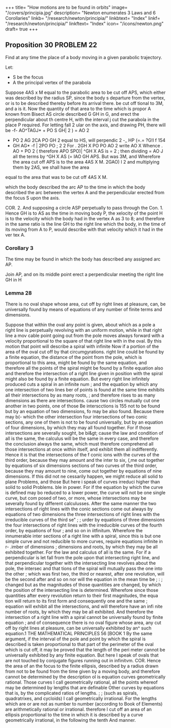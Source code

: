 +++
title= "How motions are to be found in orbits"
image= "/covers/principia.jpg"
description= "Newton enumerates 3 Laws and 6 Corollaries"
linkb= "/research/newton/principia/"
linkbtext= "Index"
linkf= "/research/newton/principia/"
linkftext= "Index"
icon= "/icons/newton.png"
draft= true
+++

## Proposition 30 PROBLEM 22

Find at any time the place of a body moving in a given parabolic trajectory.

Let:

- S be the focus
- A the principal vertex of the parabola

Suppose 4AS x M equal to the parabolic area to be cut off APS, which either was described by the radius SP, since the body s departure
from the vertex, or is to be described thereby before
its
arrival there.
be cut off
tional to
3M, and a
is
it.
Now
the quantity of that area to
the time which is propor
A
known from
Bisect
AS
circle described
G
GH
in G, and erect the perpendicular
about th centre H, with the interval
j
cut the parabola in the place P required.
For letting fall
2
ular on the axis, and drawing PH, there will be
-f-
AO^TAGJ* + PO
S
GH|
2
)
= AO
2
+ PO
2
AG
2CA
PO
GH
2
equal to
HS,
will
perpendic
2
-_
HP
(=.=
?G!I f
154
+ GH
AG*
-f
|
2PO
PO
;
2
2
For
.
2GH X PO
PO
AO 2 write AO X
Whence
.
AO + PO
2
(
therefore
APO
SPO)|
^GH X AS
is
=
2
;
then dividing
= AO
J
all
the terms by
^GH X AS (= IAO
GH
APS. But
was 3M, and
Wherefore the area cut off APS is
to the area
4AS X M.
2GAO)
I
2
and multiplying them by 2AS, we shall have
the area

equal to the area that was to be cut off
4AS X M.

which the body described
the arc AP to the time in which the
body described the arc between the
vertex A and the perpendicular erected from the focus S
upon the axis.


COR. 2. And supposing a circle ASP perpetually to pass through the
Con.
1.
Hence
GH
is
to
AS
as the time in
moving body P, the xelocity of the point H is to the velocity which the
body had in the vertex A as 3 to 8; and therefore in the same ratio is
the line GH to the right line which the body, in the time of its
moving
from A to P, would describe with that velocity which it had in the ver
tex A.

### Corollary 3

The time may be found in which the body has described any assigned arc AP.

Join AP, and on its middle point erect a perpendicular meeting the right line GH in H


### Lemma 28 

There is no oval shape whose area, cut off by right lines at pleasure, can, be universally found by means of equations of any number of finite terms and dimensions.

Suppose that within the oval any point is given, about which as a pole a right line is perpetually revolving with an uniform motion, while in
that right line a mov cable point going out from the pole moves always
forward with a velocity proportional to the square of that right line with
in the oval.
By this motion that point will describe a spiral with infinite
Now if a portion of the area of the oval cut off by that
circumgyrations.
right line could be found by a finite equation, the distance of the point
from the pole, which is proportional to this area, might be found by the
same equation, and therefore all the points of the spiral might be found
by a finite equation also and therefore the intersection of a right line
given in position with the spiral might also be found by a finite equation.
But every right line infinitely produced cuts a spiral in an infinite num
;
and the equation by which any one intersection of two lines
ber of points
is found at the same time exhibits all their intersections by as many roots,
;
and therefore
rises to as
many dimensions
as there are intersections.
cause two circles mutually cut one another in two points, one of those
Be
interscctions
is
155
not to be found but by an equation of two dimensions, fo
may be also found. Because there may b(-
which the other intersection
four intersections of two conic sections, any one of them is not to be found
universally, but by an equation of four dimensions, by which they may
all found together.
For if those intersections are severally sought, be
bi&amp;gt;
cause the law and condition of all
is
the same, the calculus will be the
same in every case, and therefore the conclusion always the same, which
must therefore comprehend all those intersections at once within itself, and
exhibit them all indifferently.
Hence it is that the intersections of the
f
conic
ions with the curves of the third order, because they may amount
and the inter
to six, (\,me out together by equations of six dimensions
sections of two curves of the third order, because they may amount to nine,
come out together by equations of nine dimensions. If this did not ne
cessarily happen, we might reduce all solid to plane Problems, and those
But here i speak of curves irreduci
higher than solid to solid Problems.
ble in power.
For if the equation by which the curve is defined may bo
reduced to a lower power, the curve will not be one single curve, but com
posed of two, or more, whose intersections may be severally found by different
calculusses.
After the same manner the two intersections of right lines
with the conic sections come out always by equations of two dimensions the
three intersections of right lines with the irreducible curves of the third
se&quot;
;
;
urder by equations of three dimensions
the four intersections of right
lines with the irreducible curves of the fourth order, by equations of four
;
and so on in iitfinitum. Wherefore the innumerable inter
sections of a right line with a spiral, since this is but one simple curve
and not reducible to more curves, require equations infinite in r- .imber of
dimensions
;
dimensions and roots, by which they may be all exhibited together. For
the law and calculus of all is the same.
For if a perpendicular is let fall
from the pole upon that intersecting right line, and that perpendicular
together with the intersecting line revolves about the pole, the intersec
and that
tions of the spiral will mutually pass the one into the other
;
which was
first
two, the third
or nearest, after one revolution, will be the second
after
and so on nor will the equation in the mean time be
;
:
;
changed but as the magnitudes of those quantities are changed, by which
the position of the intersecting line is determined.
Wherefore since those
quantities after every revolution return to their first magnitudes, the equa
tion will return to its first form
and consequently one and the same
;
equation will exhibit all the intersections, and will therefore have an infi
nite number of roots, by which they may be all exhibited.
And therefore
the intersection of a right line with a spiral cannot be universally found by
finite equation ; and of consequence there is no oval figure whose area,
any
cut off by right lines at pleasure, can be universally exhibited by an^
such equation.1
THE MATHEMATICAL PRINCIPLES
56
[BOOK
1
By the same argument, if the interval of the pole and point by which
the spiral is described is taken proportional to that part of the perimeter
of the oval which is cut off, it may be proved that the length of the peri
meter cannot be universally exhibited by any finite equation. But here I
speak of ovals that are not touched by conjugate figures running out in
infinitvm.
COR. Hence the area of an
the focus to the
finite
ellipsis,
described by a radius
drawn from
not to be found from the time given by a
moving body,
and therefore cannot be determined by the description ol
is
equation
curves geometrically rational.
Those curves I call geometrically rational,
all the points whereof may be determined
by lengths that are definable
Other curves
by equations that is, by the complicated ratios of lengths.
;
;
(such as spirals, quadratrixes, and cycloids) I call geometrically irrational.
For the lengths which are or are not as number to number (according to
Book of Elements) are arithmetically rational or irrational.
therefore I cut off an area of an ellipsis proportional to the time in
which it is described by a curve geometrically irrational, in the following
the tenth
And
manner.


